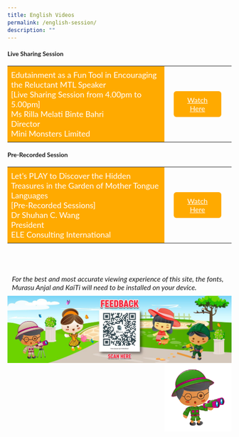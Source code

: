 ```yaml
---
title: English Videos
permalink: /english-session/
description: ""
---
```

<style>
    .btn1{
    font-size: 16px;
    font-family:Lato,sans-serif;
    background-color: #fa0;
    padding: 10px 13px;
    margin: -5px 13px;
    border-radius: 6px;
    width: 60%;
    text-align: center;
    display:block;
    }
     .btn1:hover {
background-color: lightgrey;!important;
}
.content a {
margin-bottom:0rem;
text-decoration:none;
}
@media only screen and (max-width: 600px) {
    .btn1 {
      width:74%
    }
}
</style>


   <h4 style="font-family:Lato,sans-serif;"><b>Live Sharing Session</b></h4>
    <table style="border-collapse: collapse; width: 100%;">
  <tbody><tr>
    <td style="border: none; width: 70%;
  text-align: left;padding: 8px;background-color:#fa0;color:#fff;font-family:Lato,sans-serif;font-size: 18px;">Edutainment as a Fun Tool in Encouraging the Reluctant MTL Speaker<br>
  [Live Sharing Session from 4.00pm to 5.00pm]<br>
Ms Rilla Melati Binte Bahri<br>
            Director<br>
            Mini Monsters Limited
        <br>
        </td>
    <td style="border: none;
  text-align: left;padding: 8px;width: 30%;font-family:Lato,sans-serif;">
 <a href="/ms-rilla-melati" class="btn1" style="color:#fff;">Watch Here</a>
</td>
    </tr>
</tbody></table>
    <h4 style="font-family:Lato,sans-serif;"><b>Pre-Recorded Session</b></h4>
<table style="border-collapse: collapse;
  width: 100%;">
  <tbody><tr>
    <td style="border: none; width: 70%;
  text-align: left;padding: 8px;background-color:#fa0;color:#fff;font-family:Lato,sans-serif;font-size: 18px;">Let’s PLAY to Discover the Hidden Treasures in the Garden of Mother Tongue Languages<br>
  [Pre-Recorded Sessions]<br>
Dr Shuhan C. Wang<br>
            President<br>
            ELE Consulting International<br>
     </td>
    <td style="border: none;
  text-align: left;padding: 8px;width: 30%;">
 <a href="/dr-shuhan-c-wang" class="btn1" style="color:#fff;font-family:Lato,sans-serif;">Watch Here</a>
</td>
    </tr>
</tbody></table>
    <br><br>
    <p style="font-size: 16px;font-family: Lato,sans-serif;font-style: italic;padding-top:12px;margin:10px;">For the best and most accurate viewing experience of this site, the fonts, Murasu Anjal and KaiTi will need to be installed on your device.</p>
	<img src="/images/Feedback-Slide.jpg">
<br>
<img src="/images/Explore-MTLS_Mascot_Scavenger-V1-03.png" style="float: right; width:30%;">
